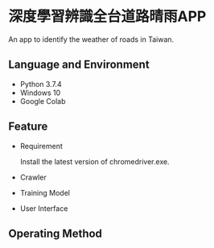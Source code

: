 # 深度學習辨識全台道路晴雨APP
An app to identify the weather of roads in Taiwan.

## Language and Environment
* Python 3.7.4
* Windows 10
* Google Colab

## Feature
* Requirement

    Install the latest version of chromedriver.exe.
    
* Crawler


* Training Model

* User Interface

## Operating Method
